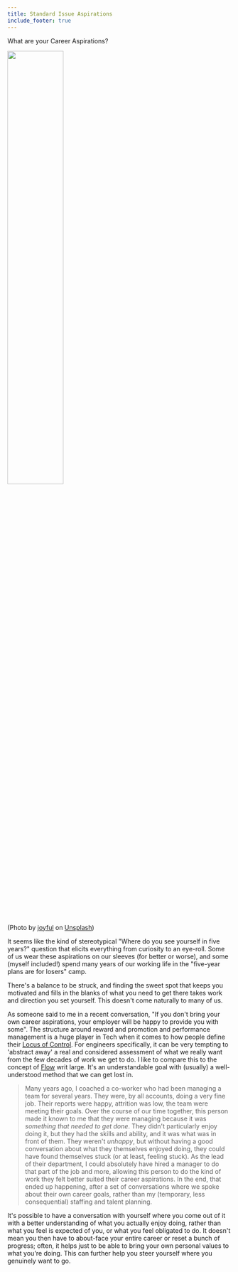 ```yaml
---
title: Standard Issue Aspirations
include_footer: true
---
```


What are your Career Aspirations?

<img src="/images/posts/cookie.png" width=50%/>

(Photo by [joyful](https://unsplash.com/@joyfulcaptures?utm_content=creditCopyText&utm_medium=referral&utm_source=unsplash) on [Unsplash](https://unsplash.com/photos/dough-with-christmas-tree-and-snowman-cookie-cutters-RuVSrMkjcuQ?utm_content=creditCopyText&utm_medium=referral&utm_source=unsplash))

It seems like the kind of stereotypical "Where do you see yourself in five years?" question that elicits everything from curiosity to an eye-roll. Some of us wear these aspirations on our sleeves (for better or worse), and some (myself included!) spend many years of our working life in the "five-year plans are for losers" camp.

There's a balance to be struck, and finding the sweet spot that keeps you motivated and fills in the blanks of what you need to get there takes work and direction you set yourself. This doesn't come naturally to many of us.

As someone said to me in a recent conversation, "If you don't bring your own career aspirations, your employer will be happy to provide you with some". The structure around reward and promotion and performance management is a huge player in Tech when it comes to how people define their [Locus of Control](https://www.betterup.com/blog/locus-of-control). For engineers specifically, it can be very tempting to 'abstract away' a real and considered assessment of what we really want from the few decades of work we get to do. I like to compare this to the concept of [Flow](https://en.wikipedia.org/wiki/Flow_(psychology)) writ large. It's an understandable goal with (usually) a well-understood method that we can get lost in.

> Many years ago, I coached a co-worker who had been managing a team for several years. They were, by all accounts, doing a very fine job. Their reports were happy, attrition was low, the team were meeting their goals. Over the course of our time together, this person made it known to me that they were managing because it was *something that needed to get done*. They didn't particularly enjoy doing it, but they had the skills and ability, and it was what was in front of them. They weren't *unhappy*, but without having a good conversation about what they themselves enjoyed doing, they could have found themselves stuck (or at least, feeling stuck). As the lead of their department, I could absolutely have hired a manager to do that part of the job and more, allowing this person to do the kind of work they felt better suited their career aspirations. In the end, that ended up happening, after a set of conversations where we spoke about their own career goals, rather than my (temporary, less consequential) staffing and talent planning.

It's possible to have a conversation with yourself where you come out of it with a better understanding of what you actually enjoy doing, rather than what you feel is expected of you, or what you feel obligated to do. It doesn't mean you then have to about-face your entire career or reset a bunch of progress; often, it helps just to be able to bring your own personal values to what you're doing. This can further help you steer yourself where you genuinely want to go.
